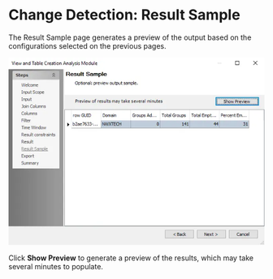 # Change Detection: Result Sample

The Result Sample page generates a preview of the output based on the configurations selected on the
previous pages.

![Change Detection Data Analysis Module wizard Result Sample page](../../../../../../static/img/product_docs/accessanalyzer/enterpriseauditor/admin/analysis/sqlviewcreation/resultsample.webp)

Click **Show Preview** to generate a preview of the results, which may take several minutes to
populate.
